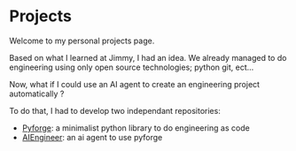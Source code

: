 # Projects

Welcome to my personal projects page.

Based on what I learned at Jimmy, I had an idea. We already managed to do engineering using only open source technologies; python git, ect...

Now, what if I could use an AI agent to create an engineering project automatically ?

To do that, I had to develop two independant repositories:

- [Pyforge](./pyforge.md): a minimalist python library to do engineering as code
- [AIEngineer](./aiengineer.md): an ai agent to use pyforge